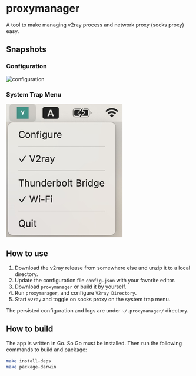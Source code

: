 # proxymanager

A tool to make managing v2ray process and network proxy (socks proxy) easy.

## Snapshots

### Configuration

![configuration](./images/proxymanager-02.jpg)

### System Trap Menu

![SystemTrayMenu](./images/SystemTrayMenu.jpg)

## How to use

1. Download the v2ray release from somewhere else and unzip it to a local directory.
2. Update the configuration file `config.json` with your favorite editor.
3. Download `proxymanager` or build it by yourself.
4. Run `proxymanager`, and configure `V2ray Directory`.
5. Start `v2ray` and toggle on socks proxy on the system trap menu.

The persisted configuration and logs are under `~/.proxymanager/` directory.

## How to build

The app is written in Go. So Go must be installed. Then run the following commands to build and package:

```bash
make install-deps
make package-darwin
```

